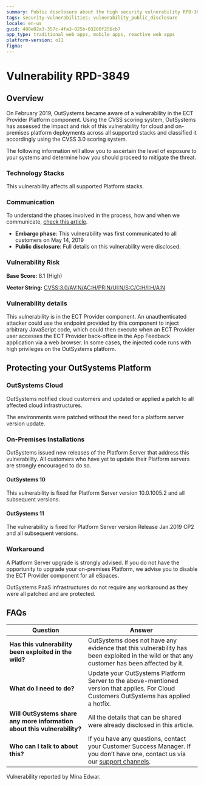 ```yaml
---
summary: Public disclosure about the high security vulnerability RPD-3849
tags: security-vulnerabilities; vulnerability_public_disclosure
locale: en-us
guid: 488e82a3-357c-4fa3-825b-03200f256cb7
app_type: traditional web apps, mobile apps, reactive web apps
platform-version: o11
figma:
---
```


# Vulnerability RPD-3849

## Overview

On February 2019, OutSystems became aware of a vulnerability in the ECT Provider Platform component. Using the CVSS scoring system, OutSystems has assessed the impact and risk of this vulnerability for cloud and on-premises platform deployments across all supported stacks and classified it accordingly using the CVSS 3.0 scoring system.

The following information will allow you to ascertain the level of exposure to your systems and determine how you should proceed to mitigate the threat.

### Technology Stacks

This vulnerability affects all supported Platform stacks.

### Communication
To understand the phases involved in the process, how and when we communicate, [check this article](https://success.outsystems.com/Support/Security/Vulnerabilities).

   * **Embargo phase**: This vulnerability was first communicated to all customers on May 14, 2019
   * **Public disclosure**: Full details on this vulnerability were disclosed.

### Vulnerability Risk

**Base Score:** 8.1 (High)

**Vector String:** [CVSS:3.0/AV:N/AC:H/PR:N/UI:N/S:C/C:H/I:H/A:N](https://www.first.org/cvss/calculator/3.0#CVSS:3.0/AV:N/AC:L/PR:N/UI:R/S:U/C:H/I:H/A:N)

### Vulnerability details

This vulnerability is in the ECT Provider component. An unauthenticated attacker could use the endpoint provided by this component to inject arbitrary JavaScript code, which could then execute when an ECT Provider user accesses the ECT Provider back-office in the App Feedback application via a web browser. In some cases, the injected code runs with high privileges on the OutSystems platform.

## Protecting your OutSystems Platform
### OutSystems Cloud

OutSystems notified cloud customers and updated or applied a patch to all affected cloud infrastructures.

The environments were patched without the need for a platform server version update. 

### On-Premises Installations

OutSystems issued new releases of the Platform Server that address this vulnerability.
All customers who have yet to update their Platform servers are strongly encouraged to do so.

#### OutSystems 10

This vulnerability is fixed for Platform Server version 10.0.1005.2 and all subsequent versions.


#### OutSystems 11

The vulnerability is fixed for Platform Server version Release Jan.2019 CP2 and all subsequent versions.


### Workaround

A Platform Server upgrade is strongly advised. If you do not have the opportunity to upgrade your on-premises Platform, we advise you to disable the ECT Provider component for all eSpaces.

OutSystems PaaS infrastructures do not require any workaround as they were all patched and are protected.


## FAQs

 | Question         | Answer                                             |
|--------------------------------------------------------------------------|---------------------------------------------------------------------------------------------------------------------------------------------------------------------|
| **Has this vulnerability been exploited in the wild?**                   | OutSystems does not have any evidence that this vulnerability has been exploited in the wild or that any customer has been affected by it.                          |
| **What do I need to do?**                                                | Update your OutSystems Platform Server to the above-mentioned version that applies. For Cloud Customers OutSystems has applied a hotfix.            |
| **Will OutSystems share any more information about this vulnerability?** | All the details that can be shared were already disclosed in this article.                                 |
| **Who can I talk to about this?**                                        | If you have any questions, contact your Customer Success Manager. If you don’t have one, contact us via our [support channels](https://www.outsystems.com/legal/success/contact-outsystems-technical-support/). |


<div class="info" markdown="1">

Vulnerability reported by Mina Edwar.

</div>

